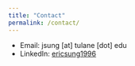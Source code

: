 ```yaml
---
title: "Contact"
permalink: /contact/
---
```


* Email: jsung [at] tulane [dot] edu  
* LinkedIn: [ericsung1996](https://www.linkedin.com/in/ericsung1996/)